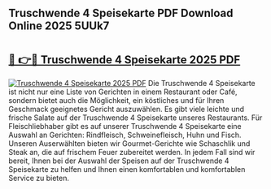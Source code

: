 ## Truschwende 4 Speisekarte PDF Download Online 2025 5UUk7

# <h2><a href="http://gc8m6l.nevu.top/?p=Truschwende+4+Speisekarte">🔗 👉🔴 Truschwende 4 Speisekarte 2025 PDF</a></h2>

[![Truschwende 4 Speisekarte 2025 PDF](https://i.imgur.com/dBaPXMq.png)](http://gc8m6l.nevu.top/?p=Truschwende+4+Speisekarte)
Die Truschwende 4 Speisekarte ist nicht nur eine Liste von Gerichten in einem Restaurant oder Café, sondern bietet auch die Möglichkeit, ein köstliches und für Ihren Geschmack geeignetes Gericht auszuwählen. Es gibt viele leichte und frische Salate auf der Truschwende 4 Speisekarte unseres Restaurants. Für Fleischliebhaber gibt es auf unserer Truschwende 4 Speisekarte eine Auswahl an Gerichten: Rindfleisch, Schweinefleisch, Huhn und Fisch. Unseren Auserwählten bieten wir Gourmet-Gerichte wie Schaschlik und Steak an, die auf frischem Feuer zubereitet werden. In jedem Fall sind wir bereit, Ihnen bei der Auswahl der Speisen auf der Truschwende 4 Speisekarte zu helfen und Ihnen einen komfortablen und komfortablen Service zu bieten.
